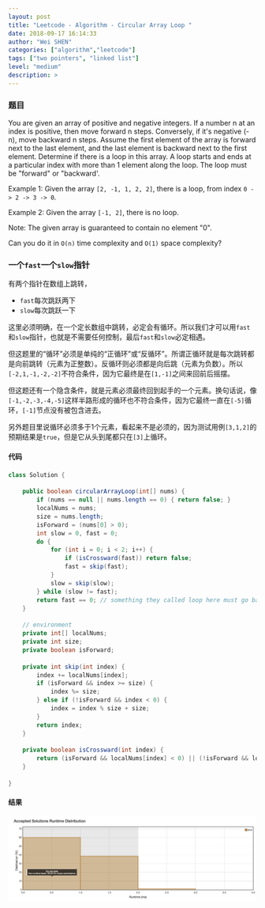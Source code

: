 ```yaml
---
layout: post
title: "Leetcode - Algorithm - Circular Array Loop "
date: 2018-09-17 16:14:33
author: "Wei SHEN"
categories: ["algorithm","leetcode"]
tags: ["two pointers", "linked list"]
level: "medium"
description: >
---
```


### 题目
You are given an array of positive and negative integers. If a number n at an index is positive, then move forward n steps. Conversely, if it's negative (-n), move backward n steps. Assume the first element of the array is forward next to the last element, and the last element is backward next to the first element. Determine if there is a loop in this array. A loop starts and ends at a particular index with more than 1 element along the loop. The loop must be "forward" or "backward'.

Example 1: Given the array `[2, -1, 1, 2, 2]`, there is a loop, from index `0 -> 2 -> 3 -> 0`.

Example 2: Given the array `[-1, 2]`, there is no loop.

Note: The given array is guaranteed to contain no element "0".

Can you do it in `O(n)` time complexity and `O(1)` space complexity?


### 一个`fast`一个`slow`指针
有两个指针在数组上跳转，
* `fast`每次跳跃两下
* `slow`每次跳跃一下

这里必须明确，在一个定长数组中跳转，必定会有循环。所以我们才可以用`fast`和`slow`指针，也就是不需要任何控制，最后`fast`和`slow`必定相遇。

但这题里的“循环”必须是单纯的“正循环”或“反循环”。所谓正循环就是每次跳转都是向前跳转（元素为正整数）。反循环则必须都是向后跳（元素为负数）。所以`[-2,1,-1,-2,-2]`不符合条件，因为它最终是在`[1,-1]`之间来回前后摇摆。

但这题还有一个隐含条件，就是元素必须最终回到起手的一个元素。换句话说，像`[-1,-2,-3,-4,-5]`这样半路形成的循环也不符合条件，因为它最终一直在`[-5]`循环，`[-1]`节点没有被包含进去。

另外题目里说循环必须多于1个元素，看起来不是必须的，因为测试用例`[3,1,2]`的预期结果是`true`，但是它从头到尾都只在`[3]`上循环。

#### 代码
```java
class Solution {

    public boolean circularArrayLoop(int[] nums) {
        if (nums == null || nums.length == 0) { return false; }
        localNums = nums;
        size = nums.length;
        isForward = (nums[0] > 0);
        int slow = 0, fast = 0;
        do {
            for (int i = 0; i < 2; i++) {
                if (isCrossward(fast)) return false;
                fast = skip(fast);
            }
            slow = skip(slow);
        } while (slow != fast);
        return fast == 0; // something they called loop here must go back to the first element
    }

    // environment
    private int[] localNums;
    private int size;
    private boolean isForward;

    private int skip(int index) {
        index += localNums[index];
        if (isForward && index >= size) {
            index %= size;
        } else if (!isForward && index < 0) {
            index = index % size + size;
        }
        return index;
    }      

    private boolean isCrossward(int index) {
        return (isForward && localNums[index] < 0) || (!isForward && localNums[index] > 0);
    }

}
```

#### 结果
![circular-array-loop-1](/images/leetcode/circular-array-loop-1.png)
